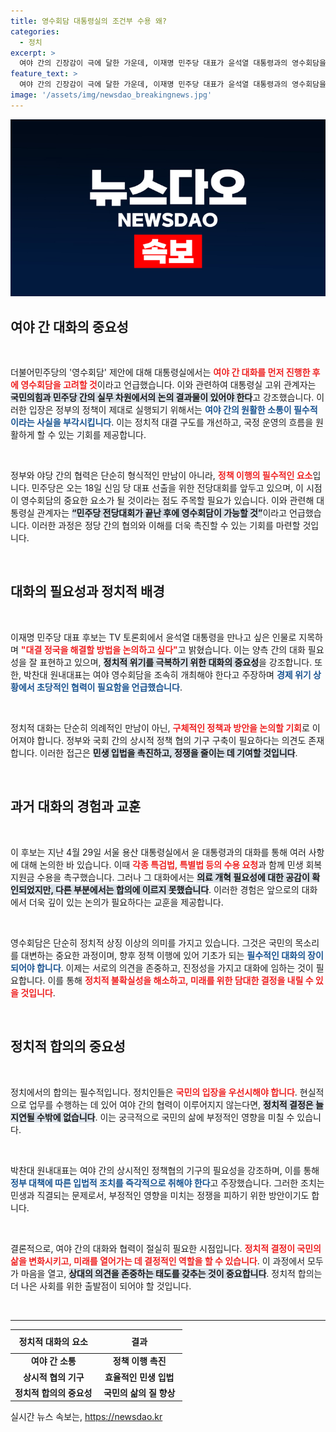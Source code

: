 ```yaml
---
title: 영수회담 대통령실의 조건부 수용 왜?
categories:
  - 정치
excerpt: >
  여야 간의 긴장감이 극에 달한 가운데, 이재명 민주당 대표가 윤석열 대통령과의 영수회담을 강력히 원하고 있는 상황. 대통령실은 실무 논의 후 회담을 고려하겠다고 밝혀, 정치적 해법 찾기의 열쇠가 될까?
feature_text: >
  여야 간의 긴장감이 극에 달한 가운데, 이재명 민주당 대표가 윤석열 대통령과의 영수회담을 강력히 원하고 있는 상황. 대통령실은 실무 논의 후 회담을 고려하겠다고 밝혀, 정치적 해법 찾기의 열쇠가 될까?
image: '/assets/img/newsdao_breakingnews.jpg'
---
```


<p><img src="/assets/img/newsdao_breakingnews.jpg" alt="cryptoinkorea 속보" /></p>

<h2 data-ke-size="size26">여야 간 대화의 중요성</h2>

<p data-ke-size="size16">&nbsp;</p>

<p>더불어민주당의 '영수회담' 제안에 대해 대통령실에서는 <b><span style="color: #ee2323;">여야 간 대화를 먼저 진행한 후에 영수회담을 고려할 것</span></b>이라고 언급했습니다. 이와 관련하여 대통령실 고위 관계자는 <b><span style="background-color: #21538527;">국민의힘과 민주당 간의 실무 차원에서의 논의 결과물이 있어야 한다</span></b>고 강조했습니다. 이러한 입장은 정부의 정책이 제대로 실행되기 위해서는 <b><span style="color: #1a5490;">여야 간의 원활한 소통이 필수적이라는 사실을 부각시킵니다</span></b>. 이는 정치적 대결 구도를 개선하고, 국정 운영의 흐름을 원활하게 할 수 있는 기회를 제공합니다.</p>

<p data-ke-size="size16">&nbsp;</p>

<p>정부와 야당 간의 협력은 단순히 형식적인 만남이 아니라, <b><span style="color: #ee2323;">정책 이행의 필수적인 요소</span></b>입니다. 민주당은 오는 18일 신임 당 대표 선출을 위한 전당대회를 앞두고 있으며, 이 시점이 영수회담의 중요한 요소가 될 것이라는 점도 주목할 필요가 있습니다. 이와 관련해 대통령실 관계자는 <b><span style="background-color: #21538527;">“민주당 전당대회가 끝난 후에 영수회담이 가능할 것”</span></b>이라고 언급했습니다. 이러한 과정은 정당 간의 협의와 이해를 더욱 촉진할 수 있는 기회를 마련할 것입니다.</p>

<p data-ke-size="size16">&nbsp;</p>

<h2 data-ke-size="size26">대화의 필요성과 정치적 배경</h2>

<p data-ke-size="size16">&nbsp;</p>

<p>이재명 민주당 대표 후보는 TV 토론회에서 윤석열 대통령을 만나고 싶은 인물로 지목하며 <b><span style="color: #ee2323;">"대결 정국을 해결할 방법을 논의하고 싶다"</span></b>고 밝혔습니다. 이는 양측 간의 대화 필요성을 잘 표현하고 있으며, <b><span style="background-color: #21538527;">정치적 위기를 극복하기 위한 대화의 중요성</span></b>을 강조합니다. 또한, 박찬대 원내대표는 여야 영수회담을 조속히 개최해야 한다고 주장하며 <b><span style="color: #1a5490;">경제 위기 상황에서 초당적인 협력이 필요함을 언급했습니다</span></b>.</p>

<p data-ke-size="size16">&nbsp;</p>

<p>정치적 대화는 단순히 의례적인 만남이 아닌, <b><span style="color: #ee2323;">구체적인 정책과 방안을 논의할 기회</span></b>로 이어져야 합니다. 정부와 국회 간의 상시적 정책 협의 기구 구축이 필요하다는 의견도 존재합니다. 이러한 접근은 <b><span style="background-color: #21538527;">민생 입법을 촉진하고, 정쟁을 줄이는 데 기여할 것입니다</span></b>.</p>

<p data-ke-size="size16">&nbsp;</p>

<h2 data-ke-size="size26">과거 대화의 경험과 교훈</h2>

<p data-ke-size="size16">&nbsp;</p>

<p>이 후보는 지난 4월 29일 서울 용산 대통령실에서 윤 대통령과의 대화를 통해 여러 사항에 대해 논의한 바 있습니다. 이때 <b><span style="color: #ee2323;">각종 특검법, 특별법 등의 수용 요청</span></b>과 함께 민생 회복 지원금 수용을 촉구했습니다. 그러나 그 대화에서는 <b><span style="background-color: #21538527;">의료 개혁 필요성에 대한 공감이 확인되었지만, 다른 부분에서는 합의에 이르지 못했습니다</span></b>. 이러한 경험은 앞으로의 대화에서 더욱 깊이 있는 논의가 필요하다는 교훈을 제공합니다.</p>

<p data-ke-size="size16">&nbsp;</p>

<p>영수회담은 단순히 정치적 상징 이상의 의미를 가지고 있습니다. 그것은 국민의 목소리를 대변하는 중요한 과정이며, 향후 정책 이행에 있어 기초가 되는 <b><span style="color: #1a5490;">필수적인 대화의 장이 되어야 합니다</span></b>. 이제는 서로의 의견을 존중하고, 진정성을 가지고 대화에 임하는 것이 필요합니다. 이를 통해 <b><span style="color: #ee2323;">정치적 불확실성을 해소하고, 미래를 위한 담대한 결정을 내릴 수 있을 것입니다</span></b>.</p>

<p data-ke-size="size16">&nbsp;</p>

<h2 data-ke-size="size26">정치적 합의의 중요성</h2>

<p data-ke-size="size16">&nbsp;</p>

<p>정치에서의 합의는 필수적입니다. 정치인들은 <b><span style="color: #ee2323;">국민의 입장을 우선시해야 합니다</span></b>. 현실적으로 업무를 수행하는 데 있어 여야 간의 협력이 이루어지지 않는다면, <b><span style="background-color: #21538527;">정치적 결정은 늘 지연될 수밖에 없습니다</span></b>. 이는 궁극적으로 국민의 삶에 부정적인 영향을 미칠 수 있습니다.</p>

<p data-ke-size="size16">&nbsp;</p>

<p>박찬대 원내대표는 여야 간의 상시적인 정책협의 기구의 필요성을 강조하며, 이를 통해 <b><span style="color: #1a5490;">정부 대책에 따른 입법적 조치를 즉각적으로 취해야 한다</span></b>고 주장했습니다. 그러한 조치는 민생과 직결되는 문제로서, 부정적인 영향을 미치는 정쟁을 피하기 위한 방안이기도 합니다.</p>

<p data-ke-size="size16">&nbsp;</p>

<p>결론적으로, 여야 간의 대화와 협력이 절실히 필요한 시점입니다. <b><span style="color: #ee2323;">정치적 결정이 국민의 삶을 변화시키고, 미래를 열어가는 데 결정적인 역할을 할 수 있습니다</span></b>. 이 과정에서 모두가 마음을 열고, <b><span style="background-color: #21538527;">상대의 의견을 존중하는 태도를 갖추는 것이 중요합니다</span></b>. 정치적 합의는 더 나은 사회를 위한 출발점이 되어야 할 것입니다.</p>

<p data-ke-size="size16">&nbsp;</p>

<hr>

<table style="width: 100%; border-collapse: collapse;">
  <thead>
    <tr>
      <th style="width: 50%; text-align: center; height: 30px;"><b>정치적 대화의 요소</b></th>
      <th style="width: 50%; text-align: center; height: 30px;"><b>결과</b></th>
    </tr>
  </thead>
  <tbody>
    <tr>
      <td style="text-align: center; height: 17px;"><b>여야 간 소통</b></td>
      <td style="text-align: center; height: 17px;"><b>정책 이행 촉진</b></td>
    </tr>
    <tr>
      <td style="text-align: center; height: 17px;"><b>상시적 협의 기구</b></td>
      <td style="text-align: center; height: 17px;"><b>효율적인 민생 입법</b></td>
    </tr>
    <tr>
      <td style="text-align: center; height: 17px;"><b>정치적 합의의 중요성</b></td>
      <td style="text-align: center; height: 17px;"><b>국민의 삶의 질 향상</b></td>
    </tr>
  </tbody>
</table>
실시간 뉴스 속보는, <a href="https://newsdao.kr" rel="dofollow">https://newsdao.kr</a>


